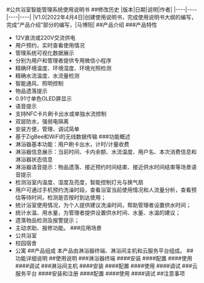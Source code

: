 #公共浴室智能管理系统使用说明书
##修改历史
|版本|日期|说明|作者|
|----|----|----|----|
|V1.0|2022年4月4日|创建使用说明书，完成使用说明书大纲的编写，完成“产品介绍”部分的编写，|马博阳|
##产品介绍
###产品特性
- 12V直流或220V交流供电
- 用户预约，实时查看使用情况
- 管理系统可视化数据展示
- 分别为用户和管理者提供专用微信小程序
- 精确环境温度、环境湿度、环境光照检测
- 精确水流温度、水流量检测
- 智能通风、照明控制
- 物品遗落提示
- 0.91寸单色OLED屏显示
- 语音提示
- 支持NFC卡片刷卡出水或单独水流控制
- 双层防水，强弱电隔离
- 安装方便，管理、调试简单
- 基于ZigBee和WiFi的无线数据传输
###功能概述
- 淋浴器基本功能：用户刷卡出水，计时/计量收费
- 淋浴器信息展示：当前时间、卡内余额、水流温度、用户名、本次消费信息和淋浴器状态信息
- 淋浴器语音提示：物品遗落、接近预约时间结束、接近供水时间结束等场景语音提示
- 检测浴室内温度、湿度及亮度，智能控制灯光与换气扇
- 用户可通过手机预约洗澡时段，查看浴室当前使用情况和人流量分析，查看预估等待时间，检测是否按时到达使用；
- 统计浴室使用情况，为个人提供建议洗澡时间，帮助管理者设置供水时间；
- 统计水温、用水量，为管理者提供设置供水时间、水量、水温的建议；
- 遗落物品检测及报警提示；
- 主动求助、报修功能。
###应用场景
- 公共浴室
- 校园宿舍
- 公寓
##产品组成
本产品由淋浴器终端、淋浴间主机和云服务平台组成。
##功能详细说明
##使用说明
###淋浴器终端
####安装
####配置
####使用
####调试
###淋浴间主机
####安装
####配置
####使用
####调试
###云服务平台
####安装和注册
####配置
####使用
####调试
##注意事项
